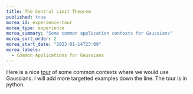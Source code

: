 ```yaml
---
title: The Central Limit Theorem
published: true
morea_id: experience-tour
morea_type: experience
morea_summary: "Some common application contexts for Gaussians"
morea_sort_order: 2
morea_start_date: "2023-01-14T23:00"
morea_labels:
  - Common Applications for Gaussians
---
```


Here is a nice
[tour](https://python.quantecon.org/multivariate_normal.html) of some
common contexts where we would use Gaussians. I will add more targetted
examples down the line. The tour is in python.
